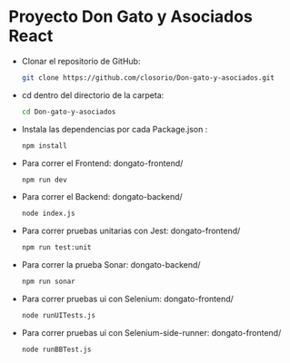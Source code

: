 # **Proyecto Don Gato y Asociados React** 

- Clonar el repositorio de GitHub:
  ```bash
  git clone https://github.com/closorio/Don-gato-y-asociados.git
  ```

- cd dentro del directorio de la carpeta:
  ```bash
  cd Don-gato-y-asociados
  ```

- Instala las dependencias por cada Package.json :
  ```bash
  npm install
  ```

- Para correr el Frontend:
	dongato-frontend/
  ```bash
  npm run dev
  ```
  
- Para correr el Backend:
	dongato-backend/
  ```bash
  node index.js
  ```

- Para correr pruebas unitarias con Jest:
	dongato-frontend/
  ```bash
  npm run test:unit
  ```
- Para correr la prueba Sonar:
	dongato-backend/
  ```bash
  npm run sonar
  ```
- Para correr pruebas ui con Selenium:
	dongato-frontend/
  ```bash
  node runUITests.js
  ```

- Para correr pruebas ui con Selenium-side-runner:
	dongato-frontend/
  ```bash
  node runBBTest.js
  ```

